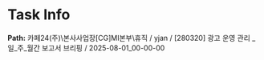 # Task Info

**Path:** 카페24(주)\본사사업장\[CG]MI본부\휴직 / yjan / [280320] 광고 운영 관리 _ 일_주_월간 보고서 브리핑 / 2025-08-01_00-00-00

